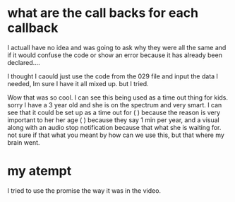 #  what are the call backs for each callback

I actuall have no idea and was going to ask why they were all the same and if it would confuse the code or show an error because it has already been declared....

I thought I caould just use the code from the 029 file and input the data I needed, Im sure I have it all mixed up. but I tried. 

Wow that was so cool. I can see this being used as a time out thing for kids. sorry I have a 3 year old and she is on the spectrum and very smart. I can see that it could be set up as a time out for ( ) because the reason is very important to her her age ( ) because they say 1 min per year, and a visual along with an audio stop notification because that what she is waiting for. 
not sure if that what you meant by how can we use this, but that where my brain went. 

# my atempt
I tried to use the promise the way it was in the video. 